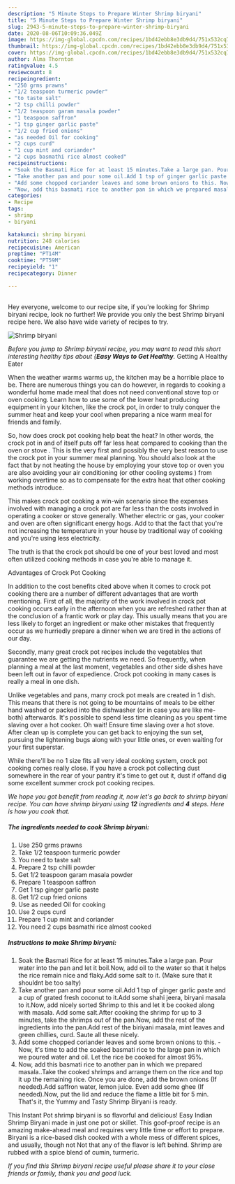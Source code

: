 ```yaml
---
description: "5 Minute Steps to Prepare Winter Shrimp biryani"
title: "5 Minute Steps to Prepare Winter Shrimp biryani"
slug: 2943-5-minute-steps-to-prepare-winter-shrimp-biryani
date: 2020-08-06T10:09:36.049Z
image: https://img-global.cpcdn.com/recipes/1bd42ebb8e3db9d4/751x532cq70/shrimp-biryani-recipe-main-photo.jpg
thumbnail: https://img-global.cpcdn.com/recipes/1bd42ebb8e3db9d4/751x532cq70/shrimp-biryani-recipe-main-photo.jpg
cover: https://img-global.cpcdn.com/recipes/1bd42ebb8e3db9d4/751x532cq70/shrimp-biryani-recipe-main-photo.jpg
author: Alma Thornton
ratingvalue: 4.5
reviewcount: 8
recipeingredient:
- "250 grms prawns"
- "1/2 teaspoon turmeric powder"
- "to taste salt"
- "2 tsp chilli powder"
- "1/2 teaspoon garam masala powder"
- "1 teaspoon saffron"
- "1 tsp ginger garlic paste"
- "1/2 cup fried onions"
- "as needed Oil for cooking"
- "2 cups curd"
- "1 cup mint and coriander"
- "2 cups basmathi rice almost cooked"
recipeinstructions:
- "Soak the Basmati Rice for at least 15 minutes.Take a large pan. Pour water into the pan and let it boil.Now, add oil to the water so that it helps the rice remain nice and flaky.Add some salt to it. (Make sure that it shouldnt be too salty)"
- "Take another pan and pour some oil.Add 1 tsp of ginger garlic paste and a cup of grated fresh coconut to it.Add some shahi jeera, biryani masala to it.Now, add nicely sorted Shrimp to this and let it be cooked along with masala. Add some salt.After cooking the shrimp for up to 3 minutes, take the shrimps out of the pan.Now, add the rest of the ingredients into the pan.Add rest of the biriyani masala, mint leaves and green chillies, curd. Saute all these nicely."
- "Add some chopped coriander leaves and some brown onions to this. Now, it&#39;s time to add the soaked basmati rice to the large pan in which we poured water and oil. Let the rice be cooked for almost 95%."
- "Now, add this basmati rice to another pan in which we prepared masala..Take the cooked shrimps and arrange them on the rice and top it up the remaining rice. Once you are done, add the brown onions (If needed).Add saffron water, lemon juice. Even add some ghee (If needed).Now, put the lid and reduce the flame a little bit for 5 min. That&#39;s it, the Yummy and Tasty Shrimp Biryani is ready."
categories:
- Recipe
tags:
- shrimp
- biryani

katakunci: shrimp biryani 
nutrition: 248 calories
recipecuisine: American
preptime: "PT14M"
cooktime: "PT59M"
recipeyield: "1"
recipecategory: Dinner

---
```

<br>
Hey everyone, welcome to our recipe site, if you're looking for Shrimp biryani recipe, look no further! We provide you only the best Shrimp biryani recipe here. We also have wide variety of recipes to try.
<br>


![Shrimp biryani](https://img-global.cpcdn.com/recipes/1bd42ebb8e3db9d4/751x532cq70/shrimp-biryani-recipe-main-photo.jpg)

<i>Before you jump to Shrimp biryani recipe, you may want to read this short interesting healthy tips about {<strong>Easy Ways to Get Healthy</strong>.</i>
Getting A Healthy Eater


When the weather warms warms up, the kitchen may be a horrible place to be. There are numerous things you can do however, in regards to cooking a wonderful home made meal that does not need conventional stove top or oven cooking. Learn how to use some of the lower heat producing equipment in your kitchen, like the crock pot, in order to truly conquer the summer heat and keep your cool when preparing a nice warm meal for friends and family.

So, how does crock pot cooking help beat the heat? In other words, the crock pot in and of itself puts off far less heat compared to cooking than the oven or stove . This is the very first and possibly the very best reason to use the crock pot in your summer meal planning. You should also look at the fact that by not heating the house by employing your stove top or oven you are also avoiding your air conditioning (or other cooling systems ) from working overtime so as to compensate for the extra heat that other cooking methods introduce.

This makes crock pot cooking a win-win scenario since the expenses involved with managing a crock pot are far less than the costs involved in operating a cooker or stove generally. Whether electric or gas, your cooker and oven are often significant energy hogs. Add to that the fact that you're not increasing the temperature in your house by traditional way of cooking and you're using less electricity.

 The truth is that the crock pot should be one of your best loved and most often utilized cooking methods in case you're able to manage it.  

Advantages of Crock Pot Cooking

In addition to the cost benefits cited above when it comes to crock pot cooking there are a number of different advantages that are worth mentioning. First of all, the majority of the work involved in crock pot cooking occurs early in the afternoon when you are refreshed rather than at the conclusion of a frantic work or play day. This usually means that you are less likely to forget an ingredient or make other mistakes that frequently occur as we hurriedly prepare a dinner when we are tired in the actions of our day.

Secondly, many great crock pot recipes include the vegetables that guarantee we are getting the nutrients we need. So frequently, when planning a meal at the last moment, vegetables and other side dishes have been left out in favor of expedience. Crock pot cooking in many cases is really a meal in one dish.

 Unlike vegetables and pans, many crock pot meals are created in 1 dish. This means that there is not going to be mountains of meals to be either hand washed or packed into the dishwasher (or in case you are like me-both) afterwards. It's possible to spend less time cleaning as you spent time slaving over a hot cooker. Oh wait! Ensure time slaving over a hot stove. After clean up is complete you can get back to enjoying the sun set, pursuing the lightening bugs along with your little ones, or even waiting for your first superstar.

While there'll be no 1 size fits all very ideal cooking system, crock pot cooking comes really close. If you have a crock pot collecting dust somewhere in the rear of your pantry it's time to get out it, dust if offand dig some excellent summer crock pot cooking recipes.


<i>We hope you got benefit from reading it, now let's go back to shrimp biryani recipe. You can have shrimp biryani using <strong>12</strong> ingredients and <strong>4</strong> steps. Here is how you cook that.
</i>

##### The ingredients needed to cook Shrimp biryani:

1. Use 250 grms prawns
1. Take 1/2 teaspoon turmeric powder
1. You need to taste salt
1. Prepare 2 tsp chilli powder
1. Get 1/2 teaspoon garam masala powder
1. Prepare 1 teaspoon saffron
1. Get 1 tsp ginger garlic paste
1. Get 1/2 cup fried onions
1. Use as needed Oil for cooking
1. Use 2 cups curd
1. Prepare 1 cup mint and coriander
1. You need 2 cups basmathi rice almost cooked


##### Instructions to make Shrimp biryani:

1. Soak the Basmati Rice for at least 15 minutes.Take a large pan. Pour water into the pan and let it boil.Now, add oil to the water so that it helps the rice remain nice and flaky.Add some salt to it. (Make sure that it shouldnt be too salty)
1. Take another pan and pour some oil.Add 1 tsp of ginger garlic paste and a cup of grated fresh coconut to it.Add some shahi jeera, biryani masala to it.Now, add nicely sorted Shrimp to this and let it be cooked along with masala. Add some salt.After cooking the shrimp for up to 3 minutes, take the shrimps out of the pan.Now, add the rest of the ingredients into the pan.Add rest of the biriyani masala, mint leaves and green chillies, curd. Saute all these nicely.
1. Add some chopped coriander leaves and some brown onions to this. - Now, it&#39;s time to add the soaked basmati rice to the large pan in which we poured water and oil. Let the rice be cooked for almost 95%.
1. Now, add this basmati rice to another pan in which we prepared masala..Take the cooked shrimps and arrange them on the rice and top it up the remaining rice. Once you are done, add the brown onions (If needed).Add saffron water, lemon juice. Even add some ghee (If needed).Now, put the lid and reduce the flame a little bit for 5 min. That&#39;s it, the Yummy and Tasty Shrimp Biryani is ready.


This Instant Pot shrimp biryani is so flavorful and delicious! Easy Indian Shrimp Biryani made in just one pot or skillet. This goof-proof recipe is an amazing make-ahead meal and requires very little time or effort to prepare. Biryani is a rice-based dish cooked with a whole mess of different spices, and usually, though not Not that any of the flavor is left behind. Shrimp are rubbed with a spice blend of cumin, turmeric. 

<i>If you find this Shrimp biryani recipe useful please share it to your close friends or family, thank you and good luck.</i>

